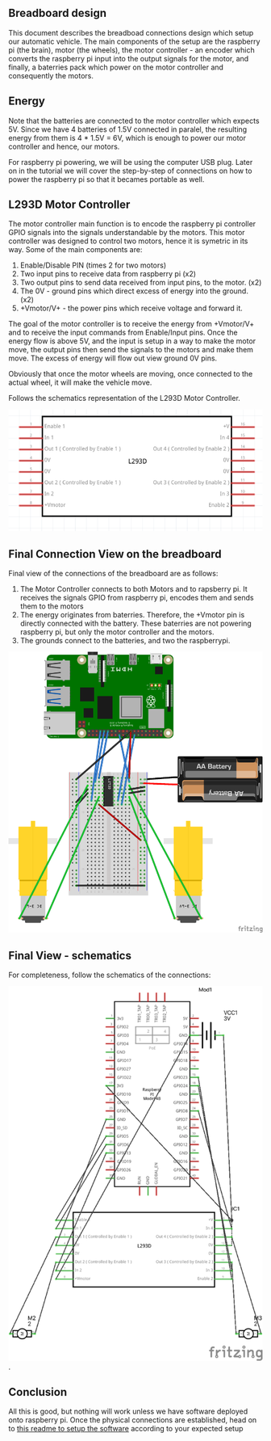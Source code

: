 ## Breadboard design

This document describes the breadboad connections design which setup our automatic vehicle. The main components of the setup are the raspberry pi (the brain), motor (the wheels), the motor controller - an encoder which converts the raspberry pi input into the output signals for the motor, and finally, a baterries pack which power on the motor controller and consequently the motors.

## Energy

Note that the batteries are connected to the motor controller which expects 5V. Since we have 4 batteries of 1.5V connected in paralel, the resulting energy from them is 4 \* 1.5V = 6V, which is enough to power our motor controller and hence, our motors.

For raspberry pi powering, we will be using the computer USB plug. Later on in the tutorial we will cover the step-by-step of connections on how to power the raspberry pi so that it becames portable as well.

## L293D Motor Controller

The motor controller main function is to encode the raspberry pi controller GPIO signals into the signals understandable by the motors. This motor controller was designed to control two motors, hence it is symetric in its way. Some of the main components are:

1. Enable/Disable PIN (times 2 for two motors)
2. Two input pins to receive data from raspberry pi (x2)
3. Two output pins to send data received from input pins, to the motor. (x2)
4. The 0V - ground pins which direct excess of energy into the ground. (x2)
5. +Vmotor/V+ - the power pins which receive voltage and forward it.

The goal of the motor controller is to receive the energy from +Vmotor/V+ and to receive the input commands from Enable/Input pins. Once the energy flow is above 5V, and the input is setup in a way to make the motor move, the output pins then send the signals to the motors and make them move. The excess of energy will flow out view ground 0V pins.

Obviously that once the motor wheels are moving, once connected to the actual wheel, it will make the vehicle move.

Follows the schematics representation of the L293D Motor Controller.

![Alt text](./L293D-schematics.png)

## Final Connection View on the breadboard

Final view of the connections of the breadboard are as follows:

1. The Motor Controller connects to both Motors and to rapsberry pi. It receives the signals GPIO from raspberry pi, encodes them and sends them to the motors
2. The energy originates from baterries. Therefore, the +Vmotor pin is directly connected with the battery. These baterries are not powering raspberry pi, but only the motor controller and the motors.
3. The grounds connect to the batteries, and two the raspberrypi.

![Alt text](./breadboard_bb.png)

## Final View - schematics

For completeness, follow the schematics of the connections:

![Alt text](./breadboard_schematics.png).

## Conclusion

All this is good, but nothing will work unless we have software deployed onto raspberry pi. Once the physical connections are established, head on to [this readme to setup the software](../README.md) according to your expected setup
